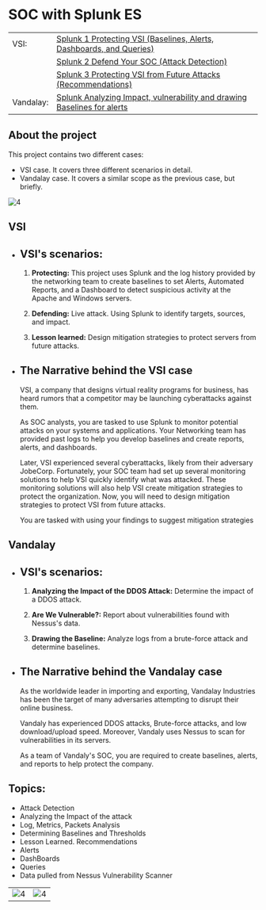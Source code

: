 # SOC with Splunk ES

|||
| --- | --- |
| VSI: | [Splunk 1 Protecting VSI (Baselines, Alerts, Dashboards, and Queries)](/Splunk%201%20Protecting%20VSI%20(Baselines%2C%20Alerts%2C%20Dashboards%2C%20and%20Queries).md) |
| | [Splunk 2 Defend Your SOC (Attack Detection)](/Splunk%202%20Defend%20Your%20SOC%20(Attack%20Detection).md) |
| | [Splunk 3 Protecting VSI from Future Attacks (Recommendations)](/Splunk%203%20Protecting%20VSI%20from%20Future%20Attacks%20(Recommendations).md) |
| Vandalay: | [Splunk Analyzing Impact, vulnerability and drawing Baselines for alerts](/Splunk%20Analyzing%20Impact%2C%20vulnerability%20and%20drawing%20Baselines%20for%20alerts.md) |

## About the project

This project contains two different cases:

- VSI case. It covers three different scenarios in detail.
- Vandalay case. It covers a similar scope as the previous case, but briefly. 

![4](/Images/2/8.png)

## VSI

- ## VSI's scenarios:

    1. **Protecting:** This project uses Splunk and the log history provided by the networking team to create baselines to set Alerts, Automated Reports, and a Dashboard to detect suspicious activity at the Apache and Windows servers.

    2. **Defending:**  Live attack. Using Splunk to identify targets, sources, and impact.

    3. **Lesson learned:** Design mitigation strategies to protect servers from future attacks.

- ## **The Narrative behind the VSI case**

    VSI, a company that designs virtual reality programs for business, has heard rumors that a competitor may be launching cyberattacks against them. 

    As SOC analysts, you are tasked to use Splunk to monitor potential attacks on your systems and applications. Your Networking team has provided past logs to help you develop baselines and create reports, alerts, and dashboards.

    Later, VSI experienced several cyberattacks, likely from their adversary JobeCorp. Fortunately, your SOC team had set up several monitoring solutions to help VSI quickly identify what was attacked. These monitoring solutions will also help VSI create mitigation strategies to protect the organization. Now, you will need to design mitigation strategies to protect VSI from future attacks.

    You are tasked with using your findings to suggest mitigation strategies

## Vandalay

- ## VSI's scenarios:

    1. **Analyzing the Impact of the DDOS Attack:** Determine the impact of a DDOS attack.

    2. **Are We Vulnerable?:** Report about vulnerabilities found with Nessus's data.

    3. **Drawing the Baseline:** Analyze logs from a brute-force attack and determine baselines.

- ## **The Narrative behind the Vandalay case**
    As the worldwide leader in importing and exporting, Vandalay Industries has been the target of many adversaries attempting to disrupt their online business. 

    Vandaly has experienced DDOS attacks, Brute-force attacks, and low download/upload speed. Moreover, Vandaly uses Nessus to scan for vulnerabilities in its servers. 

    As a team of Vandaly's SOC, you are required to create baselines, alerts, and reports to help protect the company.



## Topics:
- Attack Detection
- Analyzing the Impact of the attack
- Log, Metrics, Packets Analysis
- Determining Baselines and Thresholds
- Lesson Learned. Recommendations
- Alerts
- DashBoards
- Queries
- Data pulled from Nessus Vulnerability Scanner

| | |
| -- | -- |
| ![4](/Images/3/4.png) | ![4](/Images/2/9.png) |


